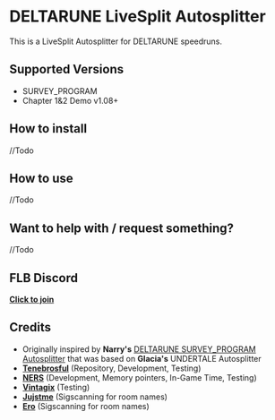 # DELTARUNE LiveSplit Autosplitter
This is a LiveSplit Autosplitter for DELTARUNE speedruns.

## Supported Versions
- SURVEY_PROGRAM
- Chapter 1&2 Demo v1.08+

## How to install
//Todo

## How to use
//Todo

## Want to help with / request something?
//Todo

## FLB Discord
[**Click to join**](https://discord.gg/W6uckvkuer)

## Credits
- Originally inspired by **Narry's** [DELTARUNE SURVEY_PROGRAM Autosplitter](https://drive.google.com/file/d/1SCpuUpDgIYHmbc6xKK3ZrNk1zaIeDUMq/view?usp=sharing) that was based on **Glacia's** UNDERTALE Autosplitter
- [**Tenebrosful**](https://github.com/Tenebrosful) (Repository, Development, Testing)
- [**NERS**](https://github.com/NERS1111) (Development, Memory pointers, In-Game Time, Testing)
- [**Vintagix**](https://github.com/VintagixDev) (Testing)
- [**Jujstme**](https://github.com/jujstme) (Sigscanning for room names)
- [**Ero**](https://github.com/just-ero) (Sigscanning for room names)
